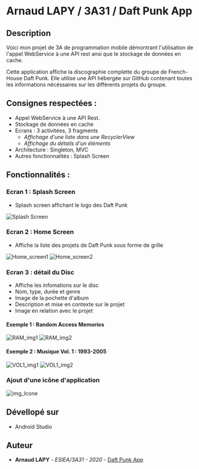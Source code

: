 # Arnaud LAPY / 3A31 / Daft Punk App

## Description

Voici mon projet de 3A de programmation mobile démontrant l'utilisation de l'appel WebService à une API rest ansi que le stockage de données en cache.

Cette application affiche la discographie complette du groupe de French-House Daft Punk. Elle utilise une API hébergée sur GitHub contenant toutes les informations nécéssaires sur les différents projets du groupe.

## Consignes respectées :

* Appel WebService à une API Rest.
* Stockage de données en cache
* Ecrans : 3 activitées, 3 fragments
  *  *Affichage d'une liste dans une RecyclerView*
  *  *Affichage du détails d'un éléments* 
* Architecture : Singleton, MVC
* Autres fonctionnalités : Splash Screen

## Fonctionnalités :

### Ecran 1 : Splash Screen

* Splash screen affichant le logo des Daft Punk

![Splash Screen](img_Splash_Screen.png)

### Ecran 2 : Home Screen

* Affiche la liste des projets de Daft Punk sous forme de grille

![Home_screen1](img_Home_1.png) ![Home_screen2](img_Home_2.png)

### Ecran 3 : détail du Disc

* Affiche les infomations sur le disc
 * Nom, type, durée et genre
 * Image de la pochette d'album
 * Description et mise en contexte sur le projet
 * Image en relation avec le projet

#### Exemple 1 : Random Access Memories

![RAM_img1](img_detail_screen_RAM_1.png) ![RAM_img2](img_detail_screen_RAM_2.png)

#### Exemple 2 : Musique Vol. 1 : 1993-2005

![VOL1_img1](img_detail_screen_Vol1_1.png) ![VOL1_img2](img_detail_screen_Vol1_2.png)

### Ajout d'une icône d'application

![img_Icone](Icone_App.png)


## Dévellopé sur 

* Android Studio

## Auteur

* **Arnaud LAPY** - *ESIEA/3A31 - 2020* - [Daft Punk App](https://github.com/arnaudlapy/TD3)

